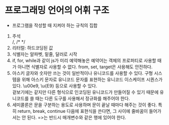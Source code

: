 프로그래밍 언어의 어휘 구조
=
- 프로그램을 작성할 때 지켜야 하는 규칙의 집합

1. 주석   
   /, /* */
2. 리터럴: 하드코딩된 값
3. 식별자는 알파벳, 밑줄, 달러로 시작
4. if, for, while과 같이 js가 미리 예약해놓은 예약어는 객체의 프로퍼티로 사용할 때가 아니면 식별자로 사용할 수 없다. from, set, target은 사용해도 안전하다.
5. 아스키 글자와 숫자만 쓰는 것이 일반적이나 유니코드를 사용할 수 있다.
   구형 시스템을 위해 아스키 문자로 유니코드 문자를 표현하는 유니코드 이스케이프 시퀀스가 있다. \u00e9, \u{E9} 등으로 사용할 수 있다.   
   겉보기에는 같지만 다른 형식으로 인코딩된 유니코드가 만들어질 수 있기 때문에 유니코드를 쓸 때는 다른 도구를 사용해서 정규화를 해주어야 한다.
6. 세미콜론은 문을 구분하는 용도로 사용하며 문이 끝날 때마다 해주는 것이 좋다. 특히 return, break, continue 다음에 표현식을 쓴다면, 그 사이에 줄바꿈이 들어가서는 안 된다. =>는 반드시 매개변수와 같은 행에 있어야 한다.
